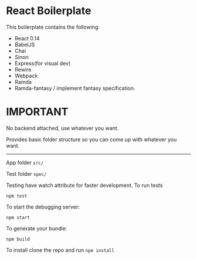 React Boilerplate
=================

This boilerplate contains the following:

- React 0.14
- BabelJS
- Chai
- Sinon
- Express(for visual dev)
- Rewire
- Webpack
- Ramda
- Ramda-fantasy / implement fantasy specification.

IMPORTANT
=========

No backend attached, use whatever you want.


Provides basic folder structure so you can come up with whatever you want.

-------

App folder
`src/`

Test folder
`spec/`

Testing have watch attribute for faster development. To run tests

`npm test`

To start the debugging server:

`npm start`

To generate your bundle:

`npm build`


To install clone the repo and run `npm install`